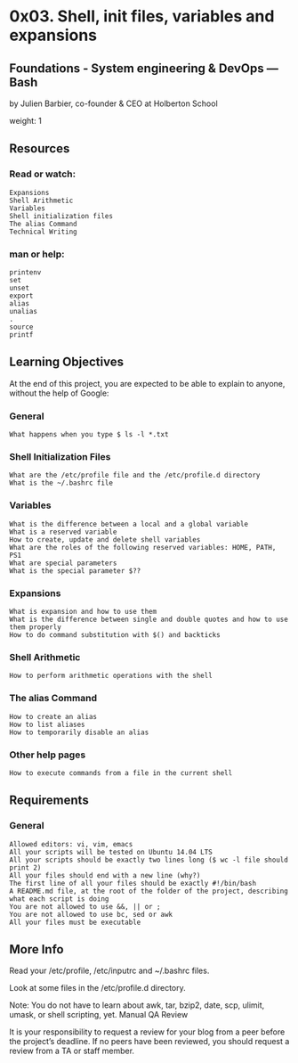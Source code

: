 # 0x03. Shell, init files, variables and expansions

## Foundations - System engineering & DevOps ― Bash

by Julien Barbier, co-founder & CEO at Holberton School

weight: 1

## Resources

### Read or watch:

    Expansions
    Shell Arithmetic
    Variables
    Shell initialization files
    The alias Command
    Technical Writing

### man or help:

    printenv
    set
    unset
    export
    alias
    unalias
    .
    source
    printf

## Learning Objectives

At the end of this project, you are expected to be able to explain to anyone, without the help of Google:
### General

    What happens when you type $ ls -l *.txt

### Shell Initialization Files

    What are the /etc/profile file and the /etc/profile.d directory
    What is the ~/.bashrc file

### Variables

    What is the difference between a local and a global variable
    What is a reserved variable
    How to create, update and delete shell variables
    What are the roles of the following reserved variables: HOME, PATH, PS1
    What are special parameters
    What is the special parameter $??

### Expansions

    What is expansion and how to use them
    What is the difference between single and double quotes and how to use them properly
    How to do command substitution with $() and backticks

### Shell Arithmetic

    How to perform arithmetic operations with the shell

### The alias Command

    How to create an alias
    How to list aliases
    How to temporarily disable an alias

### Other help pages

    How to execute commands from a file in the current shell

## Requirements
### General

    Allowed editors: vi, vim, emacs
    All your scripts will be tested on Ubuntu 14.04 LTS
    All your scripts should be exactly two lines long ($ wc -l file should print 2)
    All your files should end with a new line (why?)
    The first line of all your files should be exactly #!/bin/bash
    A README.md file, at the root of the folder of the project, describing what each script is doing
    You are not allowed to use &&, || or ;
    You are not allowed to use bc, sed or awk
    All your files must be executable

## More Info

Read your /etc/profile, /etc/inputrc and ~/.bashrc files.

Look at some files in the /etc/profile.d directory.

Note: You do not have to learn about awk, tar, bzip2, date, scp, ulimit, umask, or shell scripting, yet.
Manual QA Review

It is your responsibility to request a review for your blog from a peer before the project’s deadline. If no peers have been reviewed, you should request a review from a TA or staff member.
